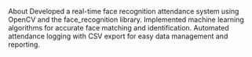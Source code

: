 About
Developed a real-time face recognition attendance system using OpenCV and the face_recognition library. Implemented machine learning algorithms for accurate face matching and identification. Automated attendance logging with CSV export for easy data management and reporting.
